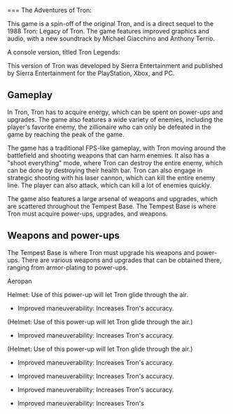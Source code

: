 
===
The Adventures of Tron:

This game is a spin-off of the original Tron, and is a direct sequel to the 1988 Tron: Legacy of Tron. The game features improved graphics and audio, with a new soundtrack by Michael Giacchino and Anthony Terrio.

A console version, titled Tron Legends:

This version of Tron was developed by Sierra Entertainment and published by Sierra Entertainment for the PlayStation, Xbox, and PC.

## Gameplay

In Tron, Tron has to acquire energy, which can be spent on power-ups and upgrades. The game also features a wide variety of enemies, including the player's favorite enemy, the zillionaire who can only be defeated in the game by reaching the peak of the game.

The game has a traditional FPS-like gameplay, with Tron moving around the battlefield and shooting weapons that can harm enemies. It also has a "shoot everything" mode, where Tron can destroy the entire enemy, which can be done by destroying their health bar. Tron can also engage in strategic shooting with his laser cannon, which can kill the entire enemy line. The player can also attack, which can kill a lot of enemies quickly.

The game also features a large arsenal of weapons and upgrades, which are scattered throughout the Tempest Base. The Tempest Base is where Tron must acquire power-ups, upgrades, and weapons.

## Weapons and power-ups

The Tempest Base is where Tron must upgrade his weapons and power-ups. There are various weapons and upgrades that can be obtained there, ranging from armor-plating to power-ups.

Aeropan

Helmet: Use of this power-up will let Tron glide through the air.

*   Improved maneuverability: Increases Tron's accuracy.

(Helmet: Use of this power-up will let Tron glide through the air.)

*   Improved maneuverability: Increases Tron's accuracy.

(Helmet: Use of this power-up will let Tron glide through the air.)

*   Improved maneuverability: Increases Tron's accuracy.

*   Improved maneuverability: Increases Tron's accuracy.

*   Improved maneuverability: Increases Tron's accuracy.

*   Improved maneuverability: Increases Tron's
